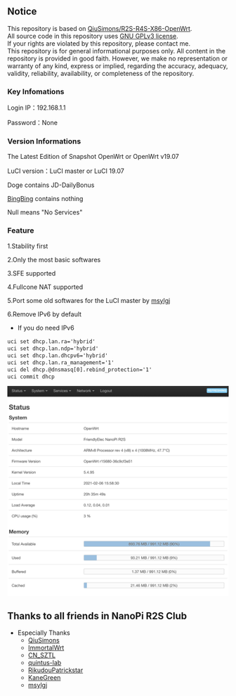 
## Notice

This repository is based on [QiuSimons/R2S-R4S-X86-OpenWrt](https://github.com/QiuSimons/R2S-R4S-X86-OpenWrt).  
All source code in this repository uses [GNU GPLv3 license](https://www.gnu.org/licenses/gpl-3.0.html).  
If your rights are violated by this repository, please contact me.  
This repository is for general informational purposes only. All content in the repository is provided in good faith. However, we make no representation or warranty of any kind, express or implied,
regarding the accuracy, adequacy, validity, reliability, availability, or completeness of the repository.  

### Key Infomations

Login IP：192.168.1.1 

Password：None

### Version Informations

The Latest Edition of Snapshot OpenWrt or OpenWrt v19.07

LuCI version：LuCI master or LuCI 19.07

Doge contains JD-DailyBonus

[BingBing](https://weibo.com/u/6512991534) contains nothing

Null means "No Services"

### Feature

1.Stability first

2.Only the most basic softwares

3.SFE supported

4.Fullcone NAT supported

5.Port some old softwares for the LuCI master by [msylgj](https://github.com/msylgj)

6.Remove IPv6 by default

  * If you do need IPv6

```
uci set dhcp.lan.ra='hybrid'
uci set dhcp.lan.ndp='hybrid'
uci set dhcp.lan.dhcpv6='hybrid'
uci set dhcp.lan.ra_management='1'
uci del dhcp.@dnsmasq[0].rebind_protection='1'
uci commit dhcp
```

![](/Screenshots/main.jpeg)

## Thanks to all friends in NanoPi R2S Club

* Especially Thanks
  * [QiuSimons](https://github.com/QiuSimons)
  * [ImmortalWrt](https://github.com/immortalwrt)
  * [CN_SZTL](https://github.com/1715173329)
  * [quintus-lab](https://github.com/quintus-lab)
  * [RikudouPatrickstar](https://github.com/RikudouPatrickstar)
  * [KaneGreen](https://github.com/KaneGreen)
  * [msylgj](https://github.com/msylgj)
